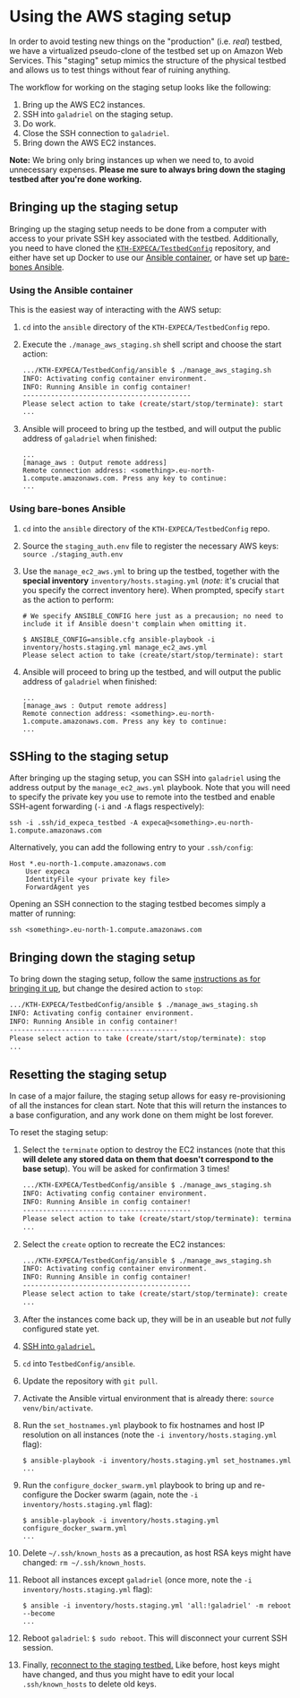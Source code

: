 # Using the AWS staging setup

In order to avoid testing new things on the "production" (i.e. *real*) testbed, we have a virtualized pseudo-clone of the testbed set up on Amazon Web Services.
This "staging" setup mimics the structure of the physical testbed and allows us to test things without fear of ruining anything.

The workflow for working on the staging setup looks like the following:

1. Bring up the AWS EC2 instances.
2. SSH into `galadriel` on the staging setup.
3. Do work.
4. Close the SSH connection to `galadriel`.
5. Bring down the AWS EC2 instances.

**Note:** We bring only bring instances up when we need to, to avoid unnecessary expenses.
**Please me sure to always bring down the staging testbed after you're done working.**

## Bringing up the staging setup

Bringing up the staging setup needs to be done from a computer with access to your private SSH key associated with the testbed.
Additionally, you need to have cloned the [`KTH-EXPECA/TestbedConfig`](http://github.com/KTH-EXPECA/TestbedConfig) repository, and either have set up Docker to use our [Ansible container](./ansible.md#containerized-setup), or have set up [bare-bones Ansible](./ansible.md#bare-bones).

### Using the Ansible container

This is the easiest way of interacting with the AWS setup:

1. `cd` into the `ansible` directory of the `KTH-EXPECA/TestbedConfig` repo.
2. Execute the `./manage_aws_staging.sh` shell script and choose the start action:

    ``` bash
    .../KTH-EXPECA/TestbedConfig/ansible $ ./manage_aws_staging.sh             
    INFO: Activating config container environment.
    INFO: Running Ansible in config container!
    ------------------------------------------
    Please select action to take (create/start/stop/terminate): start
    ...
    ```

3. Ansible will proceed to bring up the testbed, and will output the public address of `galadriel` when finished:

    ``` text
    ...
    [manage_aws : Output remote address]
    Remote connection address: <something>.eu-north-1.compute.amazonaws.com. Press any key to continue:
    ...
    ```

### Using bare-bones Ansible

1. `cd` into the `ansible` directory of the `KTH-EXPECA/TestbedConfig` repo.
2. Source the `staging_auth.env` file to register the necessary AWS keys: `source ./staging_auth.env`
3. Use the `manage_ec2_aws.yml` to bring up the testbed, together with the **special inventory** `inventory/hosts.staging.yml` (*note:* it's crucial that you specify the correct inventory here).
   When prompted, specify `start` as the action to perform:

    ``` console
    # We specify ANSIBLE_CONFIG here just as a precausion; no need to include it if Ansible doesn't complain when omitting it.

    $ ANSIBLE_CONFIG=ansible.cfg ansible-playbook -i inventory/hosts.staging.yml manage_ec2_aws.yml 
    Please select action to take (create/start/stop/terminate): start
    ```

4. Ansible will proceed to bring up the testbed, and will output the public address of `galadriel` when finished:

    ``` text
    ...
    [manage_aws : Output remote address]
    Remote connection address: <something>.eu-north-1.compute.amazonaws.com. Press any key to continue:
    ...
    ```

## SSHing to the staging setup

After bringing up the staging setup, you can SSH into `galadriel` using the address output by the `manage_ec2_aws.yml` playbook.
Note that you will need to specify the private key you use to remote into the testbed and enable SSH-agent forwarding (`-i` and `-A` flags respectively):

``` console
ssh -i .ssh/id_expeca_testbed -A expeca@<something>.eu-north-1.compute.amazonaws.com
```

Alternatively, you can add the following entry to your `.ssh/config`:

```text
Host *.eu-north-1.compute.amazonaws.com
    User expeca
    IdentityFile <your private key file>
    ForwardAgent yes
```

Opening an SSH connection to the staging testbed becomes simply a matter of running:

```console
ssh <something>.eu-north-1.compute.amazonaws.com
```

## Bringing down the staging setup

To bring down the staging setup, follow the same [instructions as for bringing it up](#bringing-up-the-staging-setup), but change the desired action to `stop`:

``` bash
.../KTH-EXPECA/TestbedConfig/ansible $ ./manage_aws_staging.sh             
INFO: Activating config container environment.
INFO: Running Ansible in config container!
------------------------------------------
Please select action to take (create/start/stop/terminate): stop
...
```

<!-- ``` console
# We specify ANSIBLE_CONFIG here just as a precausion; no need to include it if Ansible doesn't complain when omitting it.

$ ANSIBLE_CONFIG=ansible.cfg ansible-playbook -i inventory/hosts.staging.yml manage_ec2_aws.yml 
Please select action to take (create/start/stop/terminate): stop
``` -->

## Resetting the staging setup

In case of a major failure, the staging setup allows for easy re-provisioning of all the instances for clean start.
Note that this will return the instances to a base configuration, and any work done on them might be lost forever.

To reset the staging setup:

1. Select the `terminate` option to destroy the EC2 instances (note that this **will delete any stored data on them that doesn't correspond to the base setup**).
    You will be asked for confirmation 3 times!

    ``` bash
    .../KTH-EXPECA/TestbedConfig/ansible $ ./manage_aws_staging.sh             
    INFO: Activating config container environment.
    INFO: Running Ansible in config container!
    ------------------------------------------
    Please select action to take (create/start/stop/terminate): terminate
    ...
    ```

2. Select the `create` option to recreate the EC2 instances:
    
    ``` bash
    .../KTH-EXPECA/TestbedConfig/ansible $ ./manage_aws_staging.sh             
    INFO: Activating config container environment.
    INFO: Running Ansible in config container!
    ------------------------------------------
    Please select action to take (create/start/stop/terminate): create
    ...
    ```

3. After the instances come back up, they will be in an useable but *not* fully configured state yet.
4. [SSH into `galadriel`.](#sshing-to-the-staging-setup)
5. `cd` into `TestbedConfig/ansible`.
6. Update the repository with `git pull`.
7. Activate the Ansible virtual environment that is already there: `source venv/bin/activate`.
8. Run the `set_hostnames.yml` playbook to fix hostnames and host IP resolution on all instances (note the `-i inventory/hosts.staging.yml` flag):

    ``` console
    $ ansible-playbook -i inventory/hosts.staging.yml set_hostnames.yml
    ...
    ```

9. Run the `configure_docker_swarm.yml` playbook to bring up and re-configure the Docker swarm (again, note the `-i inventory/hosts.staging.yml` flag):

    ``` console
    $ ansible-playbook -i inventory/hosts.staging.yml configure_docker_swarm.yml
    ...
    ```

10. Delete `~/.ssh/known_hosts` as a precaution, as host RSA keys might have changed: `rm ~/.ssh/known_hosts`.
11. Reboot all instances except `galadriel` (once more, note the `-i inventory/hosts.staging.yml` flag):

    ``` console
    $ ansible -i inventory/hosts.staging.yml 'all:!galadriel' -m reboot --become
    ...
    ```

12. Reboot `galadriel`: `$ sudo reboot`.
    This will disconnect your current SSH session.

13. Finally, [reconnect to the staging testbed.](#sshing-to-the-staging-setup)
    Like before, host keys might have changed, and thus you might have to edit your local `.ssh/known_hosts` to delete old keys.
